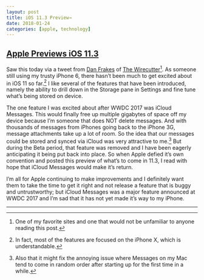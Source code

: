 ```yaml
---
layout: post
title: iOS 11.3 Preview→
date: 2018-01-24
categories: [apple, technology]
---
```


## [Apple Previews iOS 11.3](https://www.apple.com/newsroom/2018/01/apple-previews-ios-11-3/)

Saw this today via a tweet from [Dan Frakes](https://twitter.com/DanFrakes/status/956181632997670912) of [The Wirecutter](http://thewirecutter.com)[^1]. As someone still using my trusty iPhone 6, there hasn’t been much to get excited about in iOS 11 so far.[^2] I like several of the features that have been introduced, namely the ability to drill down in the Storage pane in Settings and fine tune what’s being stored on device. 

The one feature I was excited about after WWDC 2017 was iCloud Messages. This would finally free up multiple gigabytes of space off my device because I’m someone that does NOT delete messages. And with thousands of messages from iPhones going back to the iPhone 3G, message attachments take up a lot of room. So the idea that our messages could be stored and synced via iCloud was very attractive to me.[^3] But during the Beta period, that feature was removed and I have been eagerly anticipating it being put back into place. So when Apple defied it’s own convention and posted this preview of what’s to come in 11.3, I read with hope that iCloud Messages would make it’s return.

I’m all for Apple continuing to make improvements and I definitely want them to take the time to get it right and not release a feature that is buggy and untrustworthy; but iCloud Messages was a major feature announced at WWDC 2017 and I’m sad that it has not yet made it’s way to my iPhone.

---

[^1]: One of my favorite sites and one that would not be unfamiliar to anyone reading this post.
[^2]: In fact, most of the features are focused on the iPhone X, which is understandable.
[^3]: Also that it might fix the annoying issue where Messages on my Mac tend to come in random order after starting up for the first time in a while.